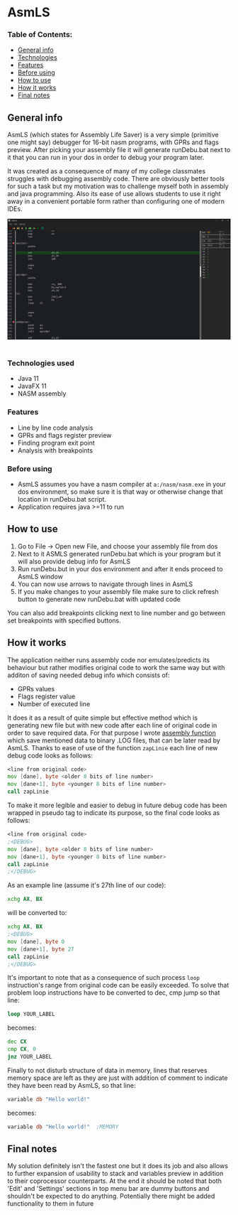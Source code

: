 # AsmLS

### Table of Contents:
- [General info](#general-info)
- [Technologies](#technologies-used)
- [Features](#features)
- [Before using](#before-using)
- [How to use](#how-to-use)
- [How it works](#how-it-works)
- [Final notes](#final-notes)

## General info
AsmLS (which states for Assembly Life Saver) is a very simple (primitive one might say) debugger for 16-bit nasm programs, with GPRs and flags preview.
After picking your assembly file it will generate runDebu.bat next to it that you can run in your dos in order to debug your program later. 

It was created as a consequence of many of my college classmates struggles with debugging assembly code. There are obviously better tools for such a task but my motivation was to challenge myself both in assembly and java programming. Also its ease of use allows students to use it right away in a convenient portable form rather than configuring one of modern IDEs.

<img src="https://raw.githubusercontent.com/xAdiro/ASMLS/main/AsmLS-breakpoints.png" align="left"></img>
ㅤ
### Technologies used
- Java 11
- JavaFX 11
- NASM assembly

### Features
- Line by line code analysis
- GPRs and flags register preview
- Finding program exit point
- Analysis with breakpoints

### Before using
- AsmLS assumes you have a nasm compiler at `a:/nasm/nasm.exe` in your dos environment, so make sure it is that way or otherwise change that location in runDebu.bat script.
- Application requires java >=11 to run 

## How to use
1. Go to File -> Open new File, and choose your assembly file from dos
2. Next to it ASMLS generated runDebu.bat which is your program but it will also provide debug info for AsmLS
3. Run runDebu.but in your dos environment and after it ends proceed to AsmLS window
4. You can now use arrows to navigate through lines in AsmLS
5. If you make changes to your assembly file make sure to click refresh button to generate new runDebu.bat with updated code

You can also add breakpoints clicking next to line number and go between set breakpoints with specified buttons.

## How it works
The application neither runs assembly code nor emulates/predicts its behaviour but rather modifies original code to work the same way but with additon of saving needed debug info which consists of:
  - GPRs values
  - Flags register value
  - Number of executed line 

It does it as a result of quite simple but effective method which is generating new file but with new code after each line of original code in order to save required data. For that purpose I wrote [assembly function](https://github.com/xAdiro/ASMLS/blob/main/src/main/resources/com/adiro/asmls/files/debug.asm) which save mentioned data to binary .LOG files, that can be later read by AsmLS. Thanks to ease of use of the function `zapLinie` each line of new debug code looks as follows:
```asm
<line from original code>
mov [dane], byte <older 8 bits of line number>
mov [dane+1], byte <younger 8 bits of line number>
call zapLinie
```
To make it more legible and easier to debug in future debug code has been wrapped in pseudo tag to indicate its purpose, so the final code looks as follows:
```asm
<line from original code>
;<DEBUG>
mov [dane], byte <older 8 bits of line number>
mov [dane+1], byte <younger 8 bits of line number>
call zapLinie
;</DEBUG>
```
As an example line (assume it's 27th line of our code):
```asm
xchg AX, BX
```
will be converted to:
```asm
xchg AX, BX
;<DEBUG>
mov [dane], byte 0
mov [dane+1], byte 27
call zapLinie
;</DEBUG>
```
It's important to note that as a consequence of such process `loop` instruction's range from original code can be easily exceeded. To solve that problem loop instructions have to be converted to dec, cmp jump so that line:
```asm
loop YOUR_LABEL
```
becomes:
```asm
dec CX
cmp CX, 0
jnz YOUR_LABEL
```
Finally to not disturb structure of data in memory, lines that reserves memory space are left as they are just with addition of comment to indicate they have been read by AsmLS, so that line:
```asm
variable db "Hello world!"
```
becomes:
```asm
variable db "Hello world!"  ;MEMORY
```

## Final notes
My solution definitely isn't the fastest one but it does its job and also allows to further expansion of usability to stack and variables preview in addition to their coprocessor counterparts.
At the end it should be noted that both 'Edit' and 'Settings' sections in top menu bar are dummy buttons and shouldn't be expected to do anything. Potentially there might be added functionality to them in future

